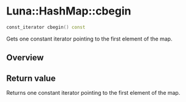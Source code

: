 # Luna::HashMap::cbegin

```c++
const_iterator cbegin() const
```

Gets one constant iterator pointing to the first element of the map. 

## Overview


## Return value
Returns one constant iterator pointing to the first element of the map. 

